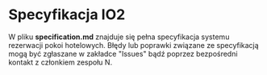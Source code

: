 # Specyfikacja IO2
W pliku **specification.md** znajduje się pełna specyfikacja systemu rezerwacji pokoi hotelowych.
Błędy lub poprawki związane ze specyfikacją mogą być zgłaszane w zakładce "Issues" bądź poprzez bezpośredni kontakt z członkiem zespołu N.

